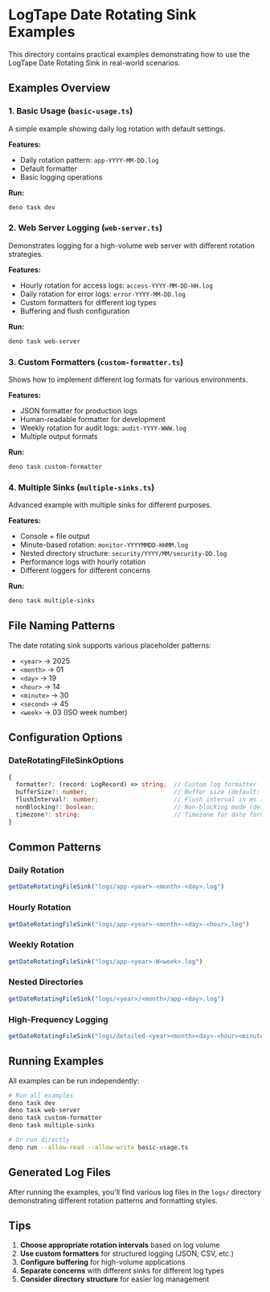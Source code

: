 # LogTape Date Rotating Sink Examples

This directory contains practical examples demonstrating how to use the LogTape Date Rotating Sink in real-world scenarios.

## Examples Overview

### 1. Basic Usage (`basic-usage.ts`)
A simple example showing daily log rotation with default settings.

**Features:**
- Daily rotation pattern: `app-YYYY-MM-DD.log`
- Default formatter
- Basic logging operations

**Run:**
```bash
deno task dev
```

### 2. Web Server Logging (`web-server.ts`)
Demonstrates logging for a high-volume web server with different rotation strategies.

**Features:**
- Hourly rotation for access logs: `access-YYYY-MM-DD-HH.log`
- Daily rotation for error logs: `error-YYYY-MM-DD.log`
- Custom formatters for different log types
- Buffering and flush configuration

**Run:**
```bash
deno task web-server
```

### 3. Custom Formatters (`custom-formatter.ts`)
Shows how to implement different log formats for various environments.

**Features:**
- JSON formatter for production logs
- Human-readable formatter for development
- Weekly rotation for audit logs: `audit-YYYY-WWW.log`
- Multiple output formats

**Run:**
```bash
deno task custom-formatter
```

### 4. Multiple Sinks (`multiple-sinks.ts`)
Advanced example with multiple sinks for different purposes.

**Features:**
- Console + file output
- Minute-based rotation: `monitor-YYYYMMDD-HHMM.log`
- Nested directory structure: `security/YYYY/MM/security-DD.log`
- Performance logs with hourly rotation
- Different loggers for different concerns

**Run:**
```bash
deno task multiple-sinks
```

## File Naming Patterns

The date rotating sink supports various placeholder patterns:

- `<year>` → 2025
- `<month>` → 01
- `<day>` → 19
- `<hour>` → 14
- `<minute>` → 30
- `<second>` → 45
- `<week>` → 03 (ISO week number)

## Configuration Options

### DateRotatingFileSinkOptions

```typescript
{
  formatter?: (record: LogRecord) => string;  // Custom log formatter
  bufferSize?: number;                        // Buffer size (default: 8192)
  flushInterval?: number;                     // Flush interval in ms (default: 5000)
  nonBlocking?: boolean;                      // Non-blocking mode (default: false)
  timezone?: string;                          // Timezone for date formatting
}
```

## Common Patterns

### Daily Rotation
```typescript
getDateRotatingFileSink("logs/app-<year>-<month>-<day>.log")
```

### Hourly Rotation
```typescript
getDateRotatingFileSink("logs/app-<year>-<month>-<day>-<hour>.log")
```

### Weekly Rotation
```typescript
getDateRotatingFileSink("logs/app-<year>-W<week>.log")
```

### Nested Directories
```typescript
getDateRotatingFileSink("logs/<year>/<month>/app-<day>.log")
```

### High-Frequency Logging
```typescript
getDateRotatingFileSink("logs/detailed-<year><month><day>-<hour><minute>.log")
```

## Running Examples

All examples can be run independently:

```bash
# Run all examples
deno task dev
deno task web-server
deno task custom-formatter
deno task multiple-sinks

# Or run directly
deno run --allow-read --allow-write basic-usage.ts
```

## Generated Log Files

After running the examples, you'll find various log files in the `logs/` directory demonstrating different rotation patterns and formatting styles.

## Tips

1. **Choose appropriate rotation intervals** based on log volume
2. **Use custom formatters** for structured logging (JSON, CSV, etc.)
3. **Configure buffering** for high-volume applications
4. **Separate concerns** with different sinks for different log types
5. **Consider directory structure** for easier log management